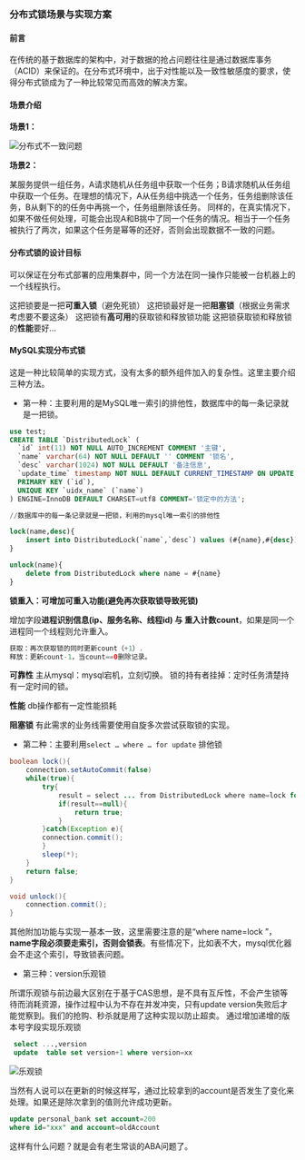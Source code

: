 ### 分布式锁场景与实现方案

#### 前言

在传统的基于数据库的架构中，对于数据的抢占问题往往是通过数据库事务（ACID）来保证的。在分布式环境中，出于对性能以及一致性敏感度的要求，使得分布式锁成为了一种比较常见而高效的解决方案。

#### 场景介绍

**场景1：**

![分布式不一致问题](http://image.augustrush8.com/images/%E5%88%86%E5%B8%83%E5%BC%8F%E4%B8%8D%E4%B8%80%E8%87%B4.png)

**场景2：**

某服务提供一组任务，A请求随机从任务组中获取一个任务；B请求随机从任务组中获取一个任务。在理想的情况下，A从任务组中挑选一个任务，任务组删除该任务，B从剩下的的任务中再挑一个，任务组删除该任务。
同样的，在真实情况下，如果不做任何处理，可能会出现A和B挑中了同一个任务的情况。相当于一个任务被执行了两次，如果这个任务是幂等的还好，否则会出现数据不一致的问题。

#### 分布式锁的设计目标

可以保证在分布式部署的应用集群中，同一个方法在同一操作只能被一台机器上的一个线程执行。

这把锁要是一把**可重入锁**（避免死锁）
这把锁最好是一把**阻塞锁**（根据业务需求考虑要不要这条）
这把锁有**高可用**的获取锁和释放锁功能
这把锁获取锁和释放锁的**性能**要好…

#### MySQL实现分布式锁

这是一种比较简单的实现方式，没有太多的额外组件加入的复杂性。这里主要介绍三种方法。

- 第一种：主要利用的是MySQL唯一索引的排他性，数据库中的每一条记录就是一把锁。

```sql
use test;
CREATE TABLE `DistributedLock` (
  `id` int(11) NOT NULL AUTO_INCREMENT COMMENT '主键',
  `name` varchar(64) NOT NULL DEFAULT '' COMMENT '锁名',
  `desc` varchar(1024) NOT NULL DEFAULT '备注信息',
  `update_time` timestamp NOT NULL DEFAULT CURRENT_TIMESTAMP ON UPDATE CURRENT_TIMESTAMP COMMENT '保存数据时间，自动生成',
  PRIMARY KEY (`id`),
  UNIQUE KEY `uidx_name` (`name`) 
) ENGINE=InnoDB DEFAULT CHARSET=utf8 COMMENT='锁定中的方法';

//数据库中的每一条记录就是一把锁，利用的mysql唯一索引的排他性

lock(name,desc){
	insert into DistributedLock(`name`,`desc`) values (#{name},#{desc});
}

unlock(name){
	delete from DistributedLock where name = #{name}
}
```

**锁重入：可增加可重入功能(避免再次获取锁导致死锁)**

增加字段**进程识别信息(ip、服务名称、线程id) 与 重入计数count**，如果是同一个进程同一个线程则允许重入。

```java
获取：再次获取锁的同时更新count（+1）.
释放：更新count-1，当count==0删除记录。
```

**可靠性**
主从mysql：mysql宕机，立刻切换。
锁的持有者挂掉：定时任务清楚持有一定时间的锁。

**性能**
db操作都有一定性能损耗

**阻塞锁**
有此需求的业务线需要使用自旋多次尝试获取锁的实现。

- 第二种：主要利用`select … where … for update` 排他锁

```java
boolean lock(){
    connection.setAutoCommit(false)
    while(true){
        try{
            result = select ... from DistributedLock where name=lock for update;
            if(result==null){
                return true;
            }
        }catch(Exception e){
		connection.commit();
        }
        sleep(*);
    }
    return false;
}

void unlock(){
    connection.commit();
}
```

其他附加功能与实现一基本一致，这里需要注意的是“where name=lock ”，**name字段必须要走索引，否则会锁表**。有些情况下，比如表不大，mysql优化器会不走这个索引，导致锁表问题。

- 第三种：version乐观锁

所谓乐观锁与前边最大区别在于基于CAS思想，是不具有互斥性，不会产生锁等待而消耗资源，操作过程中认为不存在并发冲突，只有update version失败后才能觉察到。我们的抢购、秒杀就是用了这种实现以防止超卖。
通过增加递增的版本号字段实现乐观锁

```sql
 select ...,version 
 update  table set version+1 where version=xx
```

![乐观锁](http://image.augustrush8.com/images/%E4%B9%90%E8%A7%82%E9%94%81.png)

当然有人说可以在更新的时候这样写，通过比较拿到的account是否发生了变化来处理。如果还是除次拿到的值则允许成功更新。

```sql
update personal_bank set account=200  				
where id="xxx" and account=oldAccount
```

这样有什么问题？就是会有老生常谈的ABA问题了。

